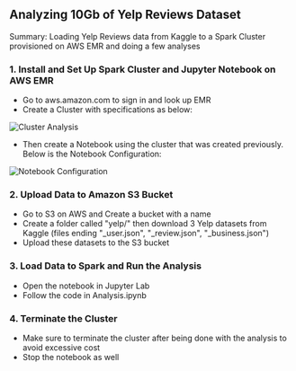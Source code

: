 ## Analyzing 10Gb of Yelp Reviews Dataset

Summary: Loading Yelp Reviews data from Kaggle to a Spark Cluster provisioned on AWS EMR and doing a few analyses

### 1. Install and Set Up Spark Cluster and Jupyter Notebook on AWS EMR
- Go to aws.amazon.com to sign in and look up EMR 
- Create a Cluster with specifications as below:

![Cluster Analysis](https://user-images.githubusercontent.com/55850536/116314674-66a87a00-a77d-11eb-8b7d-74cd3430de46.png)

- Then create a Notebook using the cluster that was created previously. Below is the Notebook Configuration:

![Notebook Configuration](https://user-images.githubusercontent.com/55850536/116313695-10870700-a77c-11eb-9fa7-263c98d21b47.png)


### 2. Upload Data to Amazon S3 Bucket
- Go to S3 on AWS and Create a bucket with a name
- Create a folder called "yelp/" then download 3 Yelp datasets from Kaggle (files ending "_user.json", "_review.json", "_business.json") 
- Upload these datasets to the S3 bucket 

### 3. Load Data to Spark and Run the Analysis
- Open the notebook in Jupyter Lab 
- Follow the code in Analysis.ipynb

### 4. Terminate the Cluster
- Make sure to terminate the cluster after being done with the analysis to avoid excessive cost
- Stop the notebook as well 
